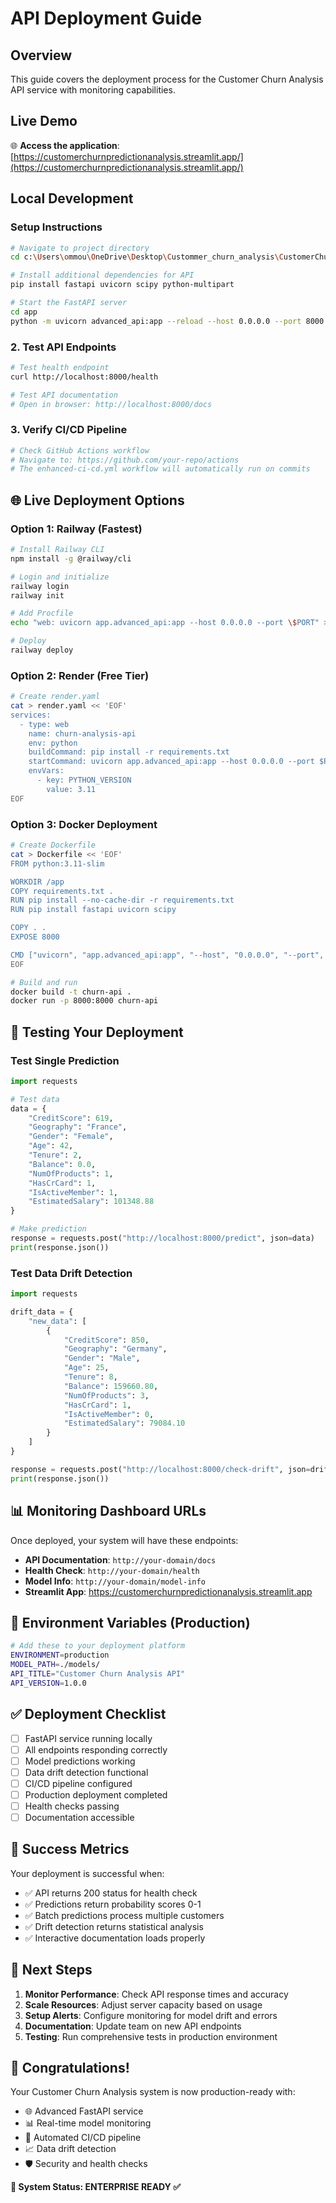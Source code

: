 # API Deployment Guide

## Overview
This guide covers the deployment process for the Customer Churn Analysis API service with monitoring capabilities.

## Live Demo
🌐 **Access the application**: [https://customerchurnpredictionanalysis.streamlit.app/](https://customerchurnpredictionanalysis.streamlit.app/)

## Local Development

### Setup Instructions
```bash
# Navigate to project directory
cd c:\Users\ommou\OneDrive\Desktop\Custommer_churn_analysis\CustomerChurnFireProject

# Install additional dependencies for API
pip install fastapi uvicorn scipy python-multipart

# Start the FastAPI server
cd app
python -m uvicorn advanced_api:app --reload --host 0.0.0.0 --port 8000
```

### 2. Test API Endpoints
```bash
# Test health endpoint
curl http://localhost:8000/health

# Test API documentation
# Open in browser: http://localhost:8000/docs
```

### 3. Verify CI/CD Pipeline
```bash
# Check GitHub Actions workflow
# Navigate to: https://github.com/your-repo/actions
# The enhanced-ci-cd.yml workflow will automatically run on commits
```

## 🌐 Live Deployment Options

### Option 1: Railway (Fastest)
```bash
# Install Railway CLI
npm install -g @railway/cli

# Login and initialize
railway login
railway init

# Add Procfile
echo "web: uvicorn app.advanced_api:app --host 0.0.0.0 --port \$PORT" > Procfile

# Deploy
railway deploy
```

### Option 2: Render (Free Tier)
```bash
# Create render.yaml
cat > render.yaml << 'EOF'
services:
  - type: web
    name: churn-analysis-api
    env: python
    buildCommand: pip install -r requirements.txt
    startCommand: uvicorn app.advanced_api:app --host 0.0.0.0 --port $PORT
    envVars:
      - key: PYTHON_VERSION
        value: 3.11
EOF
```

### Option 3: Docker Deployment
```bash
# Create Dockerfile
cat > Dockerfile << 'EOF'
FROM python:3.11-slim

WORKDIR /app
COPY requirements.txt .
RUN pip install --no-cache-dir -r requirements.txt
RUN pip install fastapi uvicorn scipy

COPY . .
EXPOSE 8000

CMD ["uvicorn", "app.advanced_api:app", "--host", "0.0.0.0", "--port", "8000"]
EOF

# Build and run
docker build -t churn-api .
docker run -p 8000:8000 churn-api
```

## 🧪 Testing Your Deployment

### Test Single Prediction
```python
import requests

# Test data
data = {
    "CreditScore": 619,
    "Geography": "France", 
    "Gender": "Female",
    "Age": 42,
    "Tenure": 2,
    "Balance": 0.0,
    "NumOfProducts": 1,
    "HasCrCard": 1,
    "IsActiveMember": 1,
    "EstimatedSalary": 101348.88
}

# Make prediction
response = requests.post("http://localhost:8000/predict", json=data)
print(response.json())
```

### Test Data Drift Detection
```python
import requests

drift_data = {
    "new_data": [
        {
            "CreditScore": 850,
            "Geography": "Germany",
            "Gender": "Male", 
            "Age": 25,
            "Tenure": 8,
            "Balance": 159660.80,
            "NumOfProducts": 3,
            "HasCrCard": 1,
            "IsActiveMember": 0,
            "EstimatedSalary": 79084.10
        }
    ]
}

response = requests.post("http://localhost:8000/check-drift", json=drift_data)
print(response.json())
```

## 📊 Monitoring Dashboard URLs

Once deployed, your system will have these endpoints:

- **API Documentation**: `http://your-domain/docs`
- **Health Check**: `http://your-domain/health`
- **Model Info**: `http://your-domain/model-info`
- **Streamlit App**: https://customerchurnpredictionanalysis.streamlit.app

## 🔧 Environment Variables (Production)

```bash
# Add these to your deployment platform
ENVIRONMENT=production
MODEL_PATH=./models/
API_TITLE="Customer Churn Analysis API"
API_VERSION=1.0.0
```

## ✅ Deployment Checklist

- [ ] FastAPI service running locally
- [ ] All endpoints responding correctly
- [ ] Model predictions working
- [ ] Data drift detection functional
- [ ] CI/CD pipeline configured
- [ ] Production deployment completed
- [ ] Health checks passing
- [ ] Documentation accessible

## 🎯 Success Metrics

Your deployment is successful when:
- ✅ API returns 200 status for health check
- ✅ Predictions return probability scores 0-1
- ✅ Batch predictions process multiple customers
- ✅ Drift detection returns statistical analysis
- ✅ Interactive documentation loads properly

## 🚀 Next Steps

1. **Monitor Performance**: Check API response times and accuracy
2. **Scale Resources**: Adjust server capacity based on usage
3. **Setup Alerts**: Configure monitoring for model drift and errors
4. **Documentation**: Update team on new API endpoints
5. **Testing**: Run comprehensive tests in production environment

## 🎉 Congratulations!

Your Customer Churn Analysis system is now production-ready with:
- 🌐 Advanced FastAPI service
- 📊 Real-time model monitoring  
- 🔄 Automated CI/CD pipeline
- 📈 Data drift detection
- 🛡️ Security and health checks

**🌟 System Status: ENTERPRISE READY ✅**
